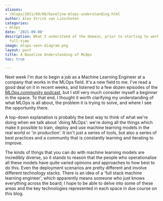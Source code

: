 ```yaml
---
aliases:
- /mlops/2021/09/08/baseline-mlops-understanding.html
author: Alex Strick van Linschoten
categories:
- mlops
date: '2021-09-08'
description: What I understand of the domain, prior to starting to work in this area
  full-time
image: mlops-venn-diagram.png
layout: post
title: A Baseline Understanding of MLOps
toc: true

---
```


Next week I'm due to begin a job as a Machine Learning Engineer at a company that works in the MLOps field. It's a new field to me. I've read a good deal on it in recent weeks, and listened to a few dozen episodes of the [MLOps.community podcast](https://mlops.community), but I still very much consider myself a beginner in the space. To that end, I thought it worth clarifying my understanding of what MLOps is all about, the problem it is trying to solve, and where I see the opportunity there.

A top-down explanation is probably the best way to think of what we're doing when we talk about 'doing MLOps': we're doing all the things which make it possible to train, deploy and use machine learning models in the real world or 'in production'. It isn't just a series of tools, but also a series of best practices and a community that is constantly learning and iterating to improve.

The kinds of things that you can do with machine learning models are incredibly diverse, so it stands to reason that the people who operationalise all these models have quite varied opinions and approaches to how best to do this. Even the deployment scenarios are pretty different and involve different technology stacks. There is an idea of a 'full stack machine learning engineer', which apparently means someone who just knows everything across the board; I hope to be able to delve into some of these areas and the key technologies represented in each space in due course on this blog.
